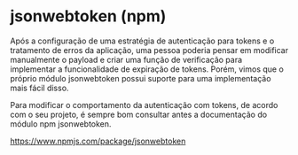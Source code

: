 # jsonwebtoken (npm)

Após a configuração de uma estratégia de autenticação para tokens e o tratamento de erros da aplicação, uma pessoa poderia pensar em modificar manualmente o payload e criar uma função de verificação para implementar a funcionalidade de expiração de tokens. Porém, vimos que o próprio módulo jsonwebtoken possui suporte para uma implementação mais fácil disso.

Para modificar o comportamento da autenticação com tokens, de acordo com o seu projeto, é sempre bom consultar antes a documentação do módulo npm jsonwebtoken.

https://www.npmjs.com/package/jsonwebtoken